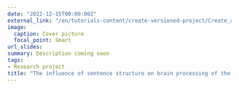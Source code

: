 ```yaml
---
date: "2022-12-15T00:00:00Z"
external_link: "/en/tutorials-content/create-versioned-project/Create_an_R_project_versioned_with_git.pdf"
image:
  caption: Cover picture
  focal_point: Smart
url_slides: 
summary: Description coming soon
tags:
- Research project
title: "The influence of sentence structure on brain processing of the meaning of upcoming word"
---
```

